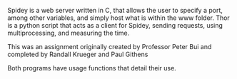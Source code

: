 Spidey is a web server written in C, that allows the user to specify a port, among other variables, and simply host what is within the www folder. 
Thor is a python script that acts as a client for Spidey, sending requests, using multiprocessing, and measuring the time.

This was an assignment originally created by Professor Peter Bui and completed by Randall Krueger and Paul Githens

Both programs have usage functions that detail their use.
